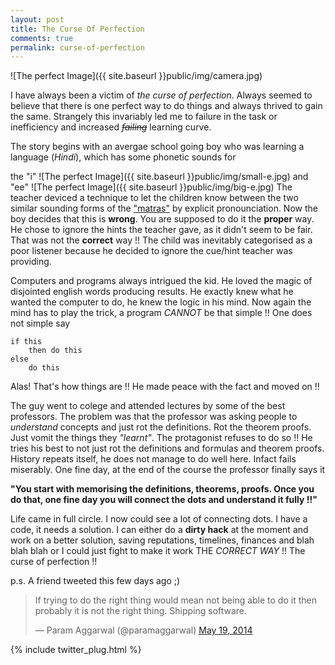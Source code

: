 ```yaml
---
layout: post
title: The Curse Of Perfection
comments: true
permalink: curse-of-perfection
---
```


![The perfect Image]({{ site.baseurl }}public/img/camera.jpg)

I have always been a victim of *the curse of perfection*. Always seemed to believe that there is one perfect way to do things and always thrived to gain the same. Strangely this invariably led me to failure in the task or inefficiency and increased *~~failing~~* learning curve.

The story begins with an avergae school going boy who was learning a language (*Hindi*), which has some phonetic sounds for

the "i" ![The perfect Image]({{ site.baseurl }}public/img/small-e.jpg)
and "ee" ![The perfect Image]({{ site.baseurl }}public/img/big-e.jpg)
The teacher deviced a technique to let the children know between the two similar sounding forms of the ["matras"](http://en.wikibooks.org/wiki/Hindi_Lessons/Lesson_0) by explicit pronounciation. Now the boy decides that this is **wrong**. You are supposed to do it the **proper** way. He chose to ignore the hints the teacher gave, as it didn't seem to be fair. That was not the **correct** way !! The child was inevitably categorised as a poor listener because he decided to ignore the cue/hint teacher was providing.

Computers and programs always intrigued the kid. He loved the magic of disjointed english words producing results. He exactly knew what he wanted the computer to do, he knew the logic in his mind. Now again the mind has to play the trick, a program *CANNOT* be that simple !! One does not simple say

    if this
        then do this
    else
        do this


Alas! That's how things are !! He made peace with the fact and moved on !!

The guy went to colege and attended lectures by some of the best professors. The problem was that the professor was asking people to *understand* concepts and just rot the definitions. Rot the theorem proofs. Just vomit the things they *"learnt"*. The protagonist refuses to do so !! He tries his best to not just rot the definitions and formulas and theorem proofs. History repeats itself, he does not manage to do well here. Infact fails miserably. One fine day, at the end of the course the professor finally says it

**"You start with memorising the definitions, theorems, proofs. Once you do that, one fine day you will connect the dots and understand it fully !!"**

Life came in full circle. I now could see a lot of connecting dots. I have a code, it needs a solution. I can either do a **dirty hack** at the moment and work on a better solution, saving reputations, timelines, finances and blah blah blah or I could just fight to make it work THE *CORRECT WAY* !! The curse of perfection !!

p.s. A friend tweeted this few days ago ;)

<blockquote class="twitter-tweet" lang="en"><p>If trying to do the right thing would mean not being able to do it then probably it is not the right thing. Shipping software.</p>&mdash; Param Aggarwal (@paramaggarwal) <a href="https://twitter.com/paramaggarwal/statuses/468365908092538882">May 19, 2014</a></blockquote>
<script async src="//platform.twitter.com/widgets.js" charset="utf-8"></script>

{% include twitter_plug.html %}